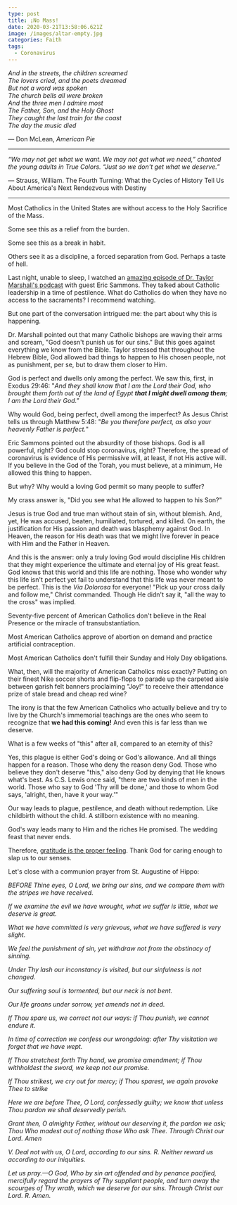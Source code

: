 ```yaml
---
type: post
title: ¡No Mass!
date: 2020-03-21T13:58:06.621Z
image: /images/altar-empty.jpg
categories: Faith
tags:
  - Coronavirus
---
```

*And in the streets, the children screamed*\
*The lovers cried, and the poets dreamed*\
*But not a word was spoken*\
*The church bells all were broken*\
*And the three men I admire most*\
*The Father, Son, and the Holy Ghost*\
*They caught the last train for the coast*\
*The day the music died*

— Don McLean, *American Pie*

- - -

*“We may not get what we want. We may not get what we need,” chanted the young adults in True Colors. “Just so we don't get what we deserve.”*

— Strauss, William. The Fourth Turning: What the Cycles of History Tell Us About America's Next Rendezvous with Destiny

- - -

Most Catholics in the United States are without access to the Holy Sacrifice of the Mass. 

Some see this as a relief from the burden. 

Some see this as a break in habit. 

Others see it as a discipline, a forced separation from God. Perhaps a taste of hell.

Last night, unable to sleep, I watched an [amazing episode of Dr. Taylor Marshall's podcast](https://youtu.be/ek3wtF_3czg) with guest Eric Sammons. They talked about Catholic leadership in a time of pestilence. What do Catholics do when they have no access to the sacraments? I recommend watching. 

But one part of the conversation intrigued me: the part about why this is happening. 

Dr. Marshall pointed out that many Catholic bishops are waving their arms and scream, "God doesn't punish us for our sins." But this goes against everything we know from the Bible. Taylor stressed that throughout the Hebrew Bible, God allowed bad things to happen to His chosen people, not as punishment, per se, but to draw them closer to Him. 

God is perfect and dwells only among the perfect. We saw this, first, in Exodus 29:46: "*And they shall know that I am the Lord their God, who brought them forth out of the land of Egypt **that I might dwell among them**; I am the Lord their God."*

Why would God, being perfect, dwell among the imperfect? As Jesus Christ tells us through Matthew 5:48: "*Be you therefore perfect, as also your heavenly Father is perfect.*"

Eric Sammons pointed out the absurdity of those bishops. God is all powerful, right? God could stop coronavirus, right? Therefore, the spread of coronavirus is evidence of His permissive will, at least, if not His active will. If you believe in the God of the Torah, you must believe, at a minimum, He allowed this thing to happen. 

But why? Why would a loving God permit so many people to suffer? 

My crass answer is, "Did you see what He allowed to happen to his Son?" 

Jesus is true God and true man without stain of sin, without blemish. And, yet, He was accused, beaten, humiliated, tortured, and killed. On earth, the justification for His passion and death was blasphemy against God. In Heaven, the reason for His death was that we might live forever in peace with Him and the Father in Heaven. 

And this is the answer: only a truly loving God would discipline His children that they might experience the ultimate and eternal joy of His great feast. God knows that this world and this life are nothing. Those who wonder why this life isn't perfect yet fail to understand that this life was never meant to be perfect. This is the *Via Dolorosa* for everyone! "Pick up your cross daily and follow me," Christ commanded. Though He didn't say it, "all the way to the cross" was implied. 

Seventy-five percent of American Catholics don't believe in the Real Presence or the miracle of transubstantiation. 

Most American Catholics approve of abortion on demand and practice artificial contraception. 

Most American Catholics don't fulfill their Sunday and Holy Day obligations. 

What, then, will the majority of American Catholics miss exactly? Putting on their finest Nike soccer shorts and flip-flops to parade up the carpeted aisle between garish felt banners proclaiming "Joy!" to receive their attendance prize of stale bread and cheap red wine? 

The irony is that the few American Catholics who actually believe and try to live by the Church's immemorial teachings are the ones who seem to recognize that **we had this coming!** And even this is far less than we deserve. 

What is a few weeks of "this" after all, compared to an eternity of this?

Yes, this plague is either God's doing or God's allowance. And all things happen for a reason. Those who deny the reason deny God. Those who believe they don't deserve "this," also deny God by denying that He knows what's best. As C.S. Lewis once said, "there are two kinds of men in the world. Those who say to God 'Thy will be done,' and those to whom God says, 'alright, then, have it your way.'"

Our way leads to plague, pestilence, and death without redemption. Like childbirth without the child. A stillborn existence with no meaning. 

God's way leads many to Him and the riches He promised. The wedding feast that never ends. 

Therefore, [gratitude is the proper feeling](https://www.hennessysview.com/can-we-be-grateful/). Thank God for caring enough to slap us to our senses. 

Let's close with a communion prayer from St. Augustine of Hippo:

*BEFORE Thine eyes, O Lord, we bring our sins, and we compare them with the stripes we have received.*

*If we examine the evil we have wrought, what we suffer is little, what we deserve is great.*

*What we have committed is very grievous, what we have suffered is very slight.*

*We feel the punishment of sin, yet withdraw not from the obstinacy of sinning.*

*Under Thy lash our inconstancy is visited, but our sinfulness is not changed.*

*Our suffering soul is tormented, but our neck is not bent.*

*Our life groans under sorrow, yet amends not in deed.*

*If Thou spare us, we correct not our ways: if Thou punish, we cannot endure it.*

*In time of correction we confess our wrongdoing: after Thy visitation we forget that we have wept.*

*If Thou stretchest forth Thy hand, we promise amendment; if Thou withholdest the sword, we keep not our promise.*

*If Thou strikest, we cry out for mercy; if Thou sparest, we again provoke Thee to strike*

*Here we are before Thee, O Lord, confessedly guilty; we know that unless Thou pardon we shall deservedly perish.*

*Grant then, O almighty Father, without our deserving it, the pardon we ask; Thou Who madest out of nothing those Who ask Thee. Through Christ our Lord. Amen*

*V. Deal not with us, O Lord, according to our sins.* *R. Neither reward us according to our iniquities.*

*Let us pray.—O God, Who by sin art offended and by penance pacified, mercifully regard the prayers of Thy suppliant people, and turn away the scourges of Thy wrath, which we deserve for our sins. Through Christ our Lord. R. Amen.*